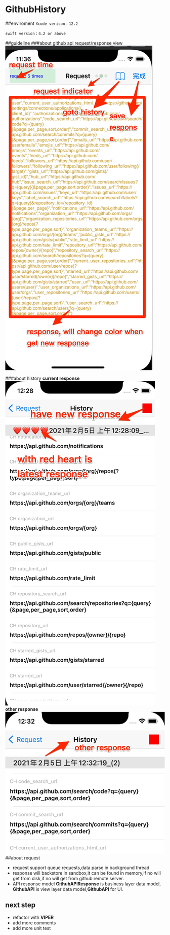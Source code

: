 # GithubHistory
##enviroment
`Xcode verison` : `12.2`

`swift version` : `4.2 or above`

##guideline
###about github api request/response view
![-w200](https://raw.githubusercontent.com/hh404/images/master/20210205002309.jpg)

###about history
**current response**
![-w200](https://raw.githubusercontent.com/hh404/images/master/20210205003131.jpg)
**other response**
![-w200](https://raw.githubusercontent.com/hh404/images/master/20210205003301.jpg)
##about request
- request support queue requests,data parse in background thread
- response will backstore in sandbox,it can be found in memory,if no will get from disk,if no will get from github remote server.
- API response model **GithubAPIResponse** is business layer data model, **GithubAPI** is view layer data model,**GithubAPI** for UI.

## next step
- refactor with **VIPER**
- add more comments
- add more unit test
